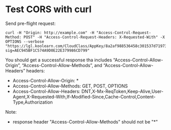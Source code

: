 # Test CORS with curl

Send pre-flight request:
```
curl -H "Origin: http://example.com" -H "Access-Control-Request-Method: POST" -H "Access-Control-Request-Headers: X-Requested-With" -X OPTIONS --verbose "https://lgl.koolearn.com/CloudClass/AppKey/8a2af988536458c301537d7197320004/BusinessSystem/BusinessApp/Evaluate/GetCommitedInfo?sig=AEC945BF1C574A9D0E22E379986CD799"
```
You should get a successful response tha includes “Access-Control-Allow-Origin”, “Access-Control-Allow-Methods”, and “Access-Control-Allow-Headers” headers:
* Access-Control-Allow-Origin: *
* Access-Control-Allow-Methods: GET, POST, OPTIONS
* Access-Control-Allow-Headers: DNT,X-Mx-ReqToken,Keep-Alive,User-Agent,X-Requested-With,If-Modified-Since,Cache-Control,Content-Type,Authorization

Note:
* response header "Access-Control-Allow-Methods" should not be "*"
